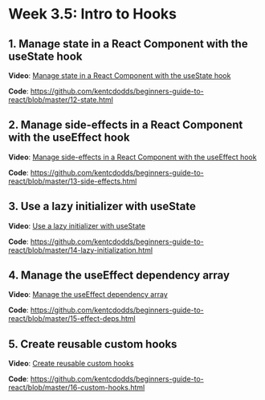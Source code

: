 # Week 3.5: Intro to Hooks

## 1. Manage state in a React Component with the useState hook
**Video**: [Manage state in a React Component with the useState hook](https://egghead.io/lessons/react-manage-state-in-a-react-component-with-the-usestate-hook)

**Code**: https://github.com/kentcdodds/beginners-guide-to-react/blob/master/12-state.html


## 2. Manage side-effects in a React Component with the useEffect hook
**Video**: [Manage side-effects in a React Component with the useEffect hook](https://egghead.io/lessons/react-manage-side-effects-in-a-react-component-with-the-useeffect-hook)

**Code**: https://github.com/kentcdodds/beginners-guide-to-react/blob/master/13-side-effects.html


## 3. Use a lazy initializer with useState
**Video**: [Use a lazy initializer with useState](https://egghead.io/lessons/react-use-a-lazy-initializer-with-usestate)

**Code**: https://github.com/kentcdodds/beginners-guide-to-react/blob/master/14-lazy-initialization.html


## 4. Manage the useEffect dependency array
**Video**: [Manage the useEffect dependency array](https://egghead.io/lessons/react-manage-the-useeffect-dependency-array)

**Code**: https://github.com/kentcdodds/beginners-guide-to-react/blob/master/15-effect-deps.html


## 5. Create reusable custom hooks
**Video**: [Create reusable custom hooks](https://egghead.io/lessons/react-create-reusable-custom-hooks)

**Code**: https://github.com/kentcdodds/beginners-guide-to-react/blob/master/16-custom-hooks.html
